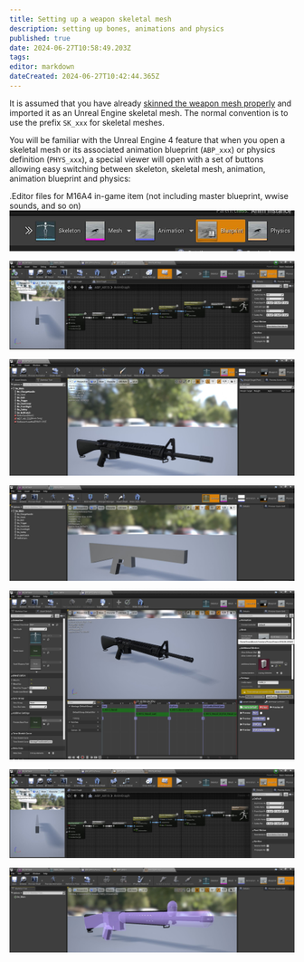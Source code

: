 ```yaml
---
title: Setting up a weapon skeletal mesh
description: setting up bones, animations and physics
published: true
date: 2024-06-27T10:58:49.203Z
tags: 
editor: markdown
dateCreated: 2024-06-27T10:42:44.365Z
---
```


It is assumed that you have already [skinned the weapon mesh properly](/modding/sdk/weapon/skinning-weapon-models) and imported it as an Unreal Engine skeletal mesh. The normal convention is to use the prefix `SK_xxx` for skeletal meshes.

You will be familiar with the Unreal Engine 4 feature that when you open a skeletal mesh or its associated animation blueprint (`ABP_xxx`) or physics definition (`PHYS_xxx`), a special viewer will open with a set of buttons allowing easy switching between skeleton, skeletal mesh, animation, animation blueprint and physics:

.Editor files for M16A4 in-game item (not including master blueprint, wwise sounds, and so on)
![weapon_skeletalmeshes_switchbuttons.jpg](/images/sdk/weapon/weapon_skeletalmeshes_switchbuttons.jpg)

![weapon_m16_blueprint.jpg](/images/sdk/weapon/weapon_m16_blueprint.jpg)

![weapon_m16_skmesh.jpg](/images/sdk/weapon/weapon_m16_skmesh.jpg)

![weapon_mk16_skel.jpg](/images/sdk/weapon/weapon_mk16_skel.jpg)

![weapon_mk16_animation.jpg](/images/sdk/weapon/weapon_mk16_animation.jpg)

![weapon_m16_blueprint.jpg](/images/sdk/weapon/weapon_m16_blueprint.jpg)

![weapon_mk16_physics.jpg](/images/sdk/weapon/weapon_mk16_physics.jpg)